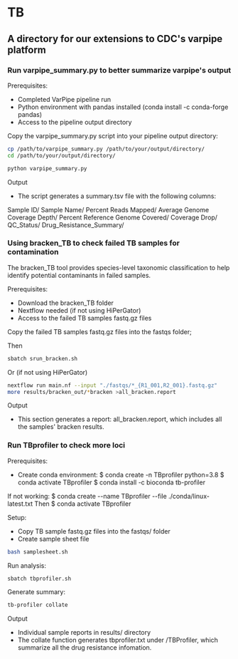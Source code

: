 # TB
## A directory for our extensions to CDC's varpipe platform 

### Run varpipe_summary.py to better summarize varpipe's output

Prerequisites:
- Completed VarPipe pipeline run
- Python environment with pandas installed (conda install -c conda-forge pandas)
- Access to the pipeline output directory

Copy the varpipe_summary.py script into your pipeline output directory:
```bash
cp /path/to/varpipe_summary.py /path/to/your/output/directory/
cd /path/to/your/output/directory/
```

```bash
python varpipe_summary.py
```
Output
- The script generates a summary.tsv file with the following columns:

Sample ID/
Sample Name/
Percent Reads Mapped/
Average Genome Coverage Depth/
Percent Reference Genome Covered/
Coverage Drop/
QC_Status/
Drug_Resistance_Summary/

### Using bracken_TB to check failed TB samples for contamination
The bracken_TB tool provides species-level taxonomic classification to help identify potential contaminants in failed samples.

Prerequisites:
- Download the bracken_TB folder
- Nextflow needed (if not using HiPerGator)
- Access to the failed TB samples fastq.gz files

Copy the failed TB samples fastq.gz files into the fastqs folder;

Then 
```bash
sbatch srun_bracken.sh
```
Or (if not using HiPerGator)

```bash
nextflow run main.nf --input "./fastqs/*_{R1_001,R2_001}.fastq.gz"
more results/bracken_out/*bracken >all_bracken.report
```
Output
- This section generates a report: all_bracken.report, which includes all the samples' bracken results.

### Run TBprofiler to check more loci

Prerequisites:
- Create conda environment:
 $ conda create -n TBprofiler python=3.8
 $ conda activate TBprofiler
 $ conda install -c bioconda tb-profiler

If not working:
 $ conda create --name TBprofiler --file ./conda/linux-latest.txt
Then
 $ conda activate TBprofiler

Setup:

- Copy TB sample fastq.gz files into the fastqs/ folder
- Create sample sheet file
 
```bash
bash samplesheet.sh
```
Run analysis:
```bash
sbatch tbprofiler.sh
```

Generate summary:
```bash
tb-profiler collate

```
Output
- Individual sample reports in results/ directory
- The collate function generates tbprofiler.txt under /TBProfiler, which summarize all the drug resistance infomation.
